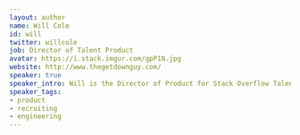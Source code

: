 ```yaml
---
layout: author
name: Will Cole
id: will
twitter: willcole
job: Director of Talent Product
avatar: https://i.stack.imgur.com/gpP1N.jpg
website: http://www.thegetdownguy.com/
speaker: true
speaker_intro: Will is the Director of Product for Stack Overflow Talent.  He frequently speaks about the Stack Overflow Talent product, helping recruiters understand better how to hire developers, and product development best practices.
speaker_tags:
- product
- recruiting
- engineering
---
```

